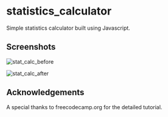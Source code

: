 ﻿# statistics_calculator
Simple statistics calculator built using Javascript.

## Screenshots

![stat_calc_before](https://github.com/user-attachments/assets/2ce74f86-94a6-4a43-8682-3fd58a54e03f)

![stat_calc_after](https://github.com/user-attachments/assets/1f5797f3-e327-4334-94ee-ad11ab8899b0)


## Acknowledgements
A special thanks to freecodecamp.org for the detailed tutorial.
